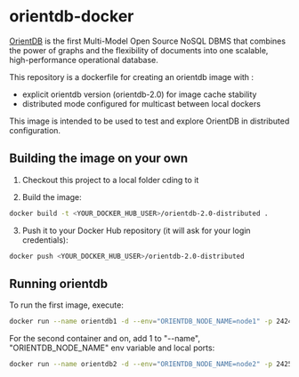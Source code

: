 orientdb-docker
===============

[OrientDB](http://www.orientdb.org) is the first Multi-Model Open Source NoSQL DBMS that combines the power of graphs and the flexibility of documents into one scalable, high-performance operational database.

This repository is a dockerfile for creating an orientdb image with :
- explicit orientdb version (orientdb-2.0) for image cache stability
- distributed mode configured for multicast between local dockers

This image is intended to be used to test and explore OrientDB in distributed configuration.


Building the image on your own
------------------------------

1. Checkout this project to a local folder cding to it

2. Build the image:
  ```bash
docker build -t <YOUR_DOCKER_HUB_USER>/orientdb-2.0-distributed .
```

3. Push it to your Docker Hub repository (it will ask for your login credentials):
  ```bash
docker push <YOUR_DOCKER_HUB_USER>/orientdb-2.0-distributed
```

Running orientdb
----------------

To run the first image, execute:

```bash
docker run --name orientdb1 -d --env="ORIENTDB_NODE_NAME=node1" -p 2424:2424 -p 2480:2480 vagas/orientdb-2.0-distributed
```

For the second container and on, add 1 to "--name", "ORIENTDB\_NODE\_NAME" env variable and local ports:

```bash
docker run --name orientdb2 -d --env="ORIENTDB_NODE_NAME=node2" -p 2425:2424 -p 2481:2480 vagas/orientdb-2.0-distributed
```
